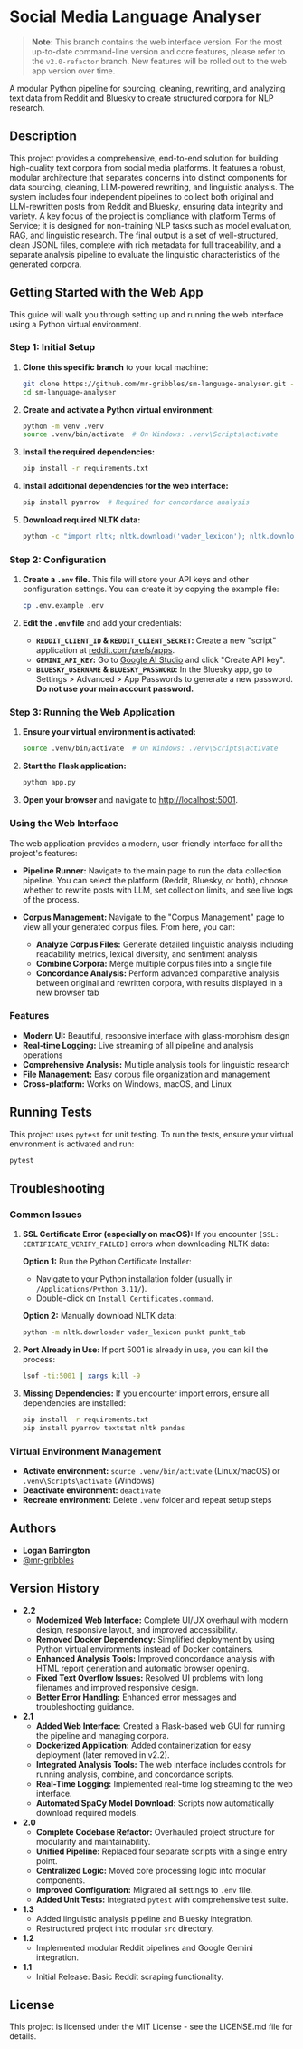 # Social Media Language Analyser

> **Note:** This branch contains the web interface version. For the most up-to-date command-line version and core features, please refer to the `v2.0-refactor` branch. New features will be rolled out to the web app version over time.

A modular Python pipeline for sourcing, cleaning, rewriting, and analyzing text data from Reddit and Bluesky to create structured corpora for NLP research.

## Description

This project provides a comprehensive, end-to-end solution for building high-quality text corpora from social media platforms. It features a robust, modular architecture that separates concerns into distinct components for data sourcing, cleaning, LLM-powered rewriting, and linguistic analysis. The system includes four independent pipelines to collect both original and LLM-rewritten posts from Reddit and Bluesky, ensuring data integrity and variety. A key focus of the project is compliance with platform Terms of Service; it is designed for non-training NLP tasks such as model evaluation, RAG, and linguistic research. The final output is a set of well-structured, clean JSONL files, complete with rich metadata for full traceability, and a separate analysis pipeline to evaluate the linguistic characteristics of the generated corpora.

## Getting Started with the Web App

This guide will walk you through setting up and running the web interface using a Python virtual environment.

### Step 1: Initial Setup

1.  **Clone this specific branch** to your local machine:
    ```bash
    git clone https://github.com/mr-gribbles/sm-language-analyser.git --branch feature/web-gui
    cd sm-language-analyser
    ```

2.  **Create and activate a Python virtual environment:**
    ```bash
    python -m venv .venv
    source .venv/bin/activate  # On Windows: .venv\Scripts\activate
    ```

3.  **Install the required dependencies:**
    ```bash
    pip install -r requirements.txt
    ```

4.  **Install additional dependencies for the web interface:**
    ```bash
    pip install pyarrow  # Required for concordance analysis
    ```

5.  **Download required NLTK data:**
    ```bash
    python -c "import nltk; nltk.download('vader_lexicon'); nltk.download('punkt')"
    ```

### Step 2: Configuration

1.  **Create a `.env` file.** This file will store your API keys and other configuration settings. You can create it by copying the example file:
    ```bash
    cp .env.example .env
    ```

2.  **Edit the `.env` file** and add your credentials:
    *   **`REDDIT_CLIENT_ID` & `REDDIT_CLIENT_SECRET`:** Create a new "script" application at [reddit.com/prefs/apps](https://www.reddit.com/prefs/apps).
    *   **`GEMINI_API_KEY`:** Go to [Google AI Studio](https://aistudio.google.com/app/apikey) and click "Create API key".
    *   **`BLUESKY_USERNAME` & `BLUESKY_PASSWORD`:** In the Bluesky app, go to Settings > Advanced > App Passwords to generate a new password. **Do not use your main account password.**

### Step 3: Running the Web Application

1.  **Ensure your virtual environment is activated:**
    ```bash
    source .venv/bin/activate  # On Windows: .venv\Scripts\activate
    ```

2.  **Start the Flask application:**
    ```bash
    python app.py
    ```

3.  **Open your browser** and navigate to [http://localhost:5001](http://localhost:5001).

### Using the Web Interface

The web application provides a modern, user-friendly interface for all the project's features:

*   **Pipeline Runner:** Navigate to the main page to run the data collection pipeline. You can select the platform (Reddit, Bluesky, or both), choose whether to rewrite posts with LLM, set collection limits, and see live logs of the process.

*   **Corpus Management:** Navigate to the "Corpus Management" page to view all your generated corpus files. From here, you can:
    - **Analyze Corpus Files:** Generate detailed linguistic analysis including readability metrics, lexical diversity, and sentiment analysis
    - **Combine Corpora:** Merge multiple corpus files into a single file
    - **Concordance Analysis:** Perform advanced comparative analysis between original and rewritten corpora, with results displayed in a new browser tab

### Features

- **Modern UI:** Beautiful, responsive interface with glass-morphism design
- **Real-time Logging:** Live streaming of all pipeline and analysis operations
- **Comprehensive Analysis:** Multiple analysis tools for linguistic research
- **File Management:** Easy corpus file organization and management
- **Cross-platform:** Works on Windows, macOS, and Linux

## Running Tests

This project uses `pytest` for unit testing. To run the tests, ensure your virtual environment is activated and run:

```bash
pytest
```

## Troubleshooting

### Common Issues

1. **SSL Certificate Error (especially on macOS):**
   If you encounter `[SSL: CERTIFICATE_VERIFY_FAILED]` errors when downloading NLTK data:
   
   **Option 1:** Run the Python Certificate Installer:
   * Navigate to your Python installation folder (usually in `/Applications/Python 3.11/`).
   * Double-click on `Install Certificates.command`.

   **Option 2:** Manually download NLTK data:
   ```bash
   python -m nltk.downloader vader_lexicon punkt punkt_tab
   ```

2. **Port Already in Use:**
   If port 5001 is already in use, you can kill the process:
   ```bash
   lsof -ti:5001 | xargs kill -9
   ```

3. **Missing Dependencies:**
   If you encounter import errors, ensure all dependencies are installed:
   ```bash
   pip install -r requirements.txt
   pip install pyarrow textstat nltk pandas
   ```

### Virtual Environment Management

- **Activate environment:** `source .venv/bin/activate` (Linux/macOS) or `.venv\Scripts\activate` (Windows)
- **Deactivate environment:** `deactivate`
- **Recreate environment:** Delete `.venv` folder and repeat setup steps

## Authors

* **Logan Barrington**
* [@mr-gribbles](https://github.com/mr-gribbles)

## Version History

* **2.2**
    * **Modernized Web Interface:** Complete UI/UX overhaul with modern design, responsive layout, and improved accessibility.
    * **Removed Docker Dependency:** Simplified deployment by using Python virtual environments instead of Docker containers.
    * **Enhanced Analysis Tools:** Improved concordance analysis with HTML report generation and automatic browser opening.
    * **Fixed Text Overflow Issues:** Resolved UI problems with long filenames and improved responsive design.
    * **Better Error Handling:** Enhanced error messages and troubleshooting guidance.
* **2.1**
    * **Added Web Interface:** Created a Flask-based web GUI for running the pipeline and managing corpora.
    * **Dockerized Application:** Added containerization for easy deployment (later removed in v2.2).
    * **Integrated Analysis Tools:** The web interface includes controls for running analysis, combine, and concordance scripts.
    * **Real-Time Logging:** Implemented real-time log streaming to the web interface.
    * **Automated SpaCy Model Download:** Scripts now automatically download required models.
* **2.0**
    * **Complete Codebase Refactor:** Overhauled project structure for modularity and maintainability.
    * **Unified Pipeline:** Replaced four separate scripts with a single entry point.
    * **Centralized Logic:** Moved core processing logic into modular components.
    * **Improved Configuration:** Migrated all settings to `.env` file.
    * **Added Unit Tests:** Integrated `pytest` with comprehensive test suite.
* **1.3**
    * Added linguistic analysis pipeline and Bluesky integration.
    * Restructured project into modular `src` directory.
* **1.2**
    * Implemented modular Reddit pipelines and Google Gemini integration.
* **1.1**
    * Initial Release: Basic Reddit scraping functionality.

## License

This project is licensed under the MIT License - see the LICENSE.md file for details.
